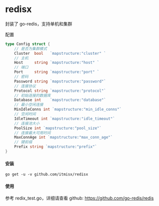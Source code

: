 # redisx

封装了 go-redis，支持单机和集群

配置

```go
type Config struct {
    // 是否为集群模式
    Cluster  bool   `mapstructure:"cluster" `
    // 主机
    Host     string `mapstructure:"host" `
    // 端口
    Port     string `mapstructure:"port" `
    // 密码
    Password string `mapstructure:"password"`
    // 连接协议
    Protocol string `mapstructure:"protocol"`
    // 初始连接的数据库
    Database int    `mapstructure:"database"`
    // 最小空闲连接
    MinIdleConns int `mapstructure:"min_idle_conns"`
    // 空闲时间
    IdleTimeout int `mapstructure:"idle_timeout"`
    // 连接池大小
    PoolSize int `mapstructure:"pool_size"`
    // 连接最大可用时间
    MaxConnAge int `mapstructure:"max_conn_age"`
    // 键前缀
    Prefix string `mapstructure:"prefix"`
}
```

#### 安装

`go get -u -v github.com/itmisx/redisx`

#### 使用

参考 redix_test.go，详细请查看 github: https://github.com/go-redis/redis
